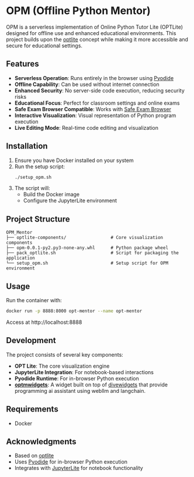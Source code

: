 # OPM (Offline Python Mentor)

OPM is a serverless implementation of Online Python Tutor Lite (OPTLite) designed for offline use and enhanced educational environments. This project builds upon the [optlite](https://github.com/dive4dec/optlite) concept while making it more accessible and secure for educational settings.

## Features

- **Serverless Operation**: Runs entirely in the browser using [Pyodide](https://pyodide.org)
- **Offline Capability**: Can be used without internet connection
- **Enhanced Security**: No server-side code execution, reducing security risks
- **Educational Focus**: Perfect for classroom settings and online exams
- **Safe Exam Browser Compatible**: Works with [Safe Exam Browser](https://safeexambrowser.org/)
- **Interactive Visualization**: Visual representation of Python program execution
- **Live Editing Mode**: Real-time code editing and visualization

## Installation
1. Ensure you have Docker installed on your system
2. Run the setup script:
   ```bash
   ./setup_opm.sh
   ```
3. The script will:
   - Build the Docker image
   - Configure the JupyterLite environment

## Project Structure

```
OPM_Mentor
├── optlite-components/                 # Core visualization components
├── opm-0.0.1-py2.py3-none-any.whl      # Python package wheel
├── pack_optlite.sh                     # Script for packaging the application
└── setup_opm.sh                        # Setup script for OPM environment
```

## Usage
Run the container with:
```bash
docker run -p 8888:8000 opt-mentor --name opt-mentor
```
Access at http://localhost:8888

## Development
The project consists of several key components:
- **OPT Lite**: The core visualization engine
- **JupyterLite Integration**: For notebook-based interactions
- **Pyodide Runtime**: For in-browser Python execution
- **[optmwidgets](https://github.com/chiwangso2/optmwidgets)**: A widget built on top of [divewidgets](https://github.com/dive4dec/divewidgets) that provide programming ai assistant using webllm and langchain.

## Requirements
- Docker

## Acknowledgments

- Based on [optlite](https://github.com/dive4dec/optlite)
- Uses [Pyodide](https://pyodide.org) for in-browser Python execution
- Integrates with [JupyterLite](https://jupyterlite.readthedocs.io/) for notebook functionality 